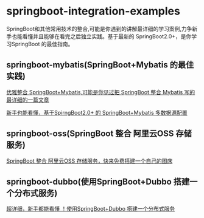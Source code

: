 # springboot-integration-examples

SpringBoot和其他常用技术的整合,可能是你遇到的讲解最详细的学习案例,力争新手也能看懂并且能够在看完之后独立实践。基于最新的 SpringBoot2.0+，是你学习SpringBoot 的最佳指南。

## springboot-mybatis(SpringBoot+Mybatis 的最佳实践)

[优雅整合 SpringBoot+Mybatis,可能是你见过把 SpringBoot 整合 Mybatis 写的最详细的一篇文章](https://github.com/Snailclimb/springboot-integration-examples/blob/master/md/springboot-mybatis.md)

[新手也能看懂，基于SpirngBoot2.0+ 的 SpringBoot+Mybatis 多数据源配置](https://github.com/Snailclimb/springboot-integration-examples/blob/master/md/springboot-mybatis-mutipledatasource.md)

## springboot-oss(SpringBoot 整合 阿里云OSS 存储服务)

[SpringBoot 整合 阿里云OSS 存储服务，快来免费搭建一个自己的图床](https://github.com/Snailclimb/springboot-integration-examples/blob/master/md/springboot-oss.md)

## springboot-dubbo(使用SpringBoot+Dubbo 搭建一个分布式服务)

[超详细，新手都能看懂 ！使用SpringBoot+Dubbo 搭建一个分布式服务](https://github.com/Snailclimb/springboot-integration-examples/blob/master/md/springboot-dubbo.md)

